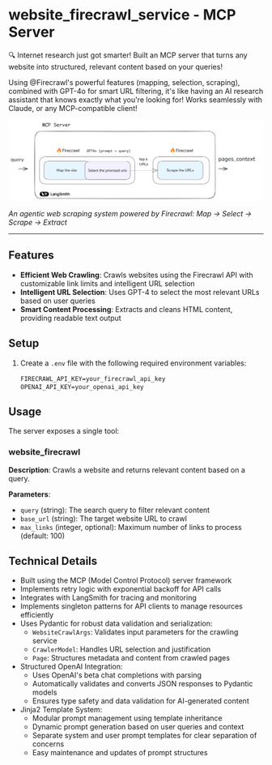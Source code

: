 # website_firecrawl_service - MCP Server

🔍 Internet research just got smarter! Built an MCP server that turns any website into structured, relevant content based on your queries!

Using @Firecrawl's powerful features (mapping, selection, scraping), combined with GPT-4o for smart URL filtering, it's like having an AI research assistant that knows exactly what you're looking for! Works seamlessly with Claude, or any MCP-compatible client!

![Agentic Web Scraping Architecture](web_firecrawl_service.png)

*An agentic web scraping system powered by Firecrawl: Map → Select → Scrape → Extract*

---

## Features

- **Efficient Web Crawling**: Crawls websites using the Firecrawl API with customizable link limits and intelligent URL selection
- **Intelligent URL Selection**: Uses GPT-4 to select the most relevant URLs based on user queries
- **Smart Content Processing**: Extracts and cleans HTML content, providing readable text output

## Setup

1. Create a `.env` file with the following required environment variables:
   ```
   FIRECRAWL_API_KEY=your_firecrawl_api_key
   OPENAI_API_KEY=your_openai_api_key
   ```

## Usage

The server exposes a single tool:

### website_firecrawl

**Description**: Crawls a website and returns relevant content based on a query.

**Parameters**:
- `query` (string): The search query to filter relevant content
- `base_url` (string): The target website URL to crawl
- `max_links` (integer, optional): Maximum number of links to process (default: 100)

## Technical Details

- Built using the MCP (Model Control Protocol) server framework
- Implements retry logic with exponential backoff for API calls
- Integrates with LangSmith for tracing and monitoring
- Implements singleton patterns for API clients to manage resources efficiently
- Uses Pydantic for robust data validation and serialization:
  - `WebsiteCrawlArgs`: Validates input parameters for the crawling service
  - `CrawlerModel`: Handles URL selection and justification
  - `Page`: Structures metadata and content from crawled pages
- Structured OpenAI Integration:
  - Uses OpenAI's beta chat completions with parsing
  - Automatically validates and converts JSON responses to Pydantic models
  - Ensures type safety and data validation for AI-generated content
- Jinja2 Template System:
  - Modular prompt management using template inheritance
  - Dynamic prompt generation based on user queries and context
  - Separate system and user prompt templates for clear separation of concerns
  - Easy maintenance and updates of prompt structures


